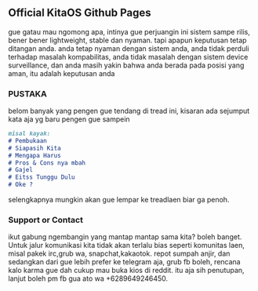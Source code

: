 ## Official KitaOS Github Pages

gue gatau mau ngomong apa, intinya gue perjuangin ini sistem sampe rilis, bener bener lightweight, stable dan nyaman. tapi apapun keputusan tetap ditangan anda. anda tetap nyaman dengan sistem anda, anda tidak perduli terhadap masalah kompabilitas, anda tidak masalah dengan sistem device surveillance, dan anda masih yakin bahwa anda berada pada posisi yang aman, itu adalah keputusan anda
### PUSTAKA
belom banyak yang pengen gue tendang di tread ini, kisaran ada sejumput kata aja yg baru pengen gue sampein

```markdown
misal kayak:
# Pembukaan
# Siapasih Kita
# Mengapa Harus
# Pros & Cons nya mbah
# Gajel
# Eitss Tunggu Dulu
# Oke ?
```

selengkapnya mungkin akan gue lempar ke treadlaen biar ga penoh.

### Support or Contact

ikut gabung ngembangin yang mantap mantap sama kita? boleh banget. Untuk jalur komunikasi kita tidak akan terlalu bias seperti komunitas laen, misal pakek irc,grub wa, snapchat,kakaotok.
repot sumpah anjir, dan sedangkan dari gue lebih prefer ke telegram aja, grub fb boleh, rencana kalo karma gue dah cukup mau buka kios di reddit. itu aja sih penutupan, lanjut boleh pm fb gua ato wa +6289649246450.

